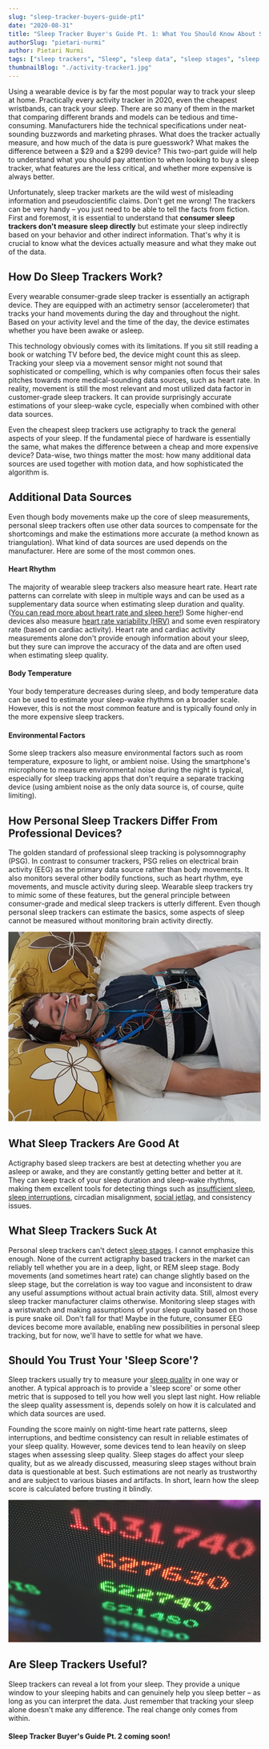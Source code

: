 ```yaml
---
slug: "sleep-tracker-buyers-guide-pt1"
date: "2020-08-31"
title: "Sleep Tracker Buyer's Guide Pt. 1: What You Should Know About Sleep Tracking"
authorSlug: "pietari-nurmi"
author: Pietari Nurmi
tags: ["sleep trackers", "Sleep", "sleep data", "sleep stages", "sleep quality"]
thumbnailBlog: "./activity-tracker1.jpg"
---
```


Using a wearable device is by far the most popular way to track your sleep at home. Practically every activity tracker in 2020, even the cheapest wristbands, can track your sleep. There are so many of them in the market that comparing different brands and models can be tedious and time-consuming. Manufacturers hide the technical specifications under neat-sounding buzzwords and marketing phrases. What does the tracker actually measure, and how much of the data is pure guesswork? What makes the difference between a $29 and a $299 device? This two-part guide will help to understand what you should pay attention to when looking to buy a sleep tracker, what features are the less critical, and whether more expensive is always better.

Unfortunately, sleep tracker markets are the wild west of misleading information and pseudoscientific claims. Don't get me wrong! The trackers can be very handy – you just need to be able to tell the facts from fiction. First and foremost, it is essential to understand that **consumer sleep trackers don't measure sleep directly** but estimate your sleep indirectly based on your behavior and other indirect information. That's why it is crucial to know what the devices actually measure and what they make out of the data.

## How Do Sleep Trackers Work?

Every wearable consumer-grade sleep tracker is essentially an actigraph device. They are equipped with an actimetry sensor (accelerometer) that tracks your hand movements during the day and throughout the night. Based on your activity level and the time of the day, the device estimates whether you have been awake or asleep.

This technology obviously comes with its limitations. If you sit still reading a book or watching TV before bed, the device might count this as sleep. Tracking your sleep via a movement sensor might not sound that sophisticated or compelling, which is why companies often focus their sales pitches towards more medical-sounding data sources, such as heart rate. In reality, movement is still the most relevant and most utilized data factor in customer-grade sleep trackers. It can provide surprisingly accurate estimations of your sleep-wake cycle, especially when combined with other data sources.

Even the cheapest sleep trackers use actigraphy to track the general aspects of your sleep. If the fundamental piece of hardware is essentially the same, what makes the difference between a cheap and more expensive device? Data-wise, two things matter the most: how many additional data sources are used together with motion data, and how sophisticated the algorithm is.

## Additional Data Sources

Even though body movements make up the core of sleep measurements, personal sleep trackers often use other data sources to compensate for the shortcomings and make the estimations more accurate (a method known as triangulation). What kind of data sources are used depends on the manufacturer. Here are some of the most common ones.

#### Heart Rhythm

The majority of wearable sleep trackers also measure heart rate. Heart rate patterns can correlate with sleep in multiple ways and can be used as a supplementary data source when estimating sleep duration and quality. ([You can read more about heart rate and sleep here!](https://nyxo.app/what-can-heart-rate-tell-about-your-sleep)) Some higher-end devices also measure [heart rate variability (HRV)](https://nyxo.app/heart-rate-variability-hrv-is-the-hype-justified) and some even respiratory rate (based on cardiac activity). Heart rate and cardiac activity measurements alone don't provide enough information about your sleep, but they sure can improve the accuracy of the data and are often used when estimating sleep quality.

#### Body Temperature

Your body temperature decreases during sleep, and body temperature data can be used to estimate your sleep-wake rhythms on a broader scale. However, this is not the most common feature and is typically found only in the more expensive sleep trackers.

#### Environmental Factors

Some sleep trackers also measure environmental factors such as room temperature, exposure to light, or ambient noise. Using the smartphone's microphone to measure environmental noise during the night is typical, especially for sleep tracking apps that don't require a separate tracking device (using ambient noise as the only data source is, of course, quite limiting).

## How Personal Sleep Trackers Differ From Professional Devices?

The golden standard of professional sleep tracking is polysomnography (PSG). In contrast to consumer trackers, PSG relies on electrical brain activity (EEG) as the primary data source rather than body movements. It also monitors several other bodily functions, such as heart rhythm, eye movements, and muscle activity during sleep. Wearable sleep trackers try to mimic some of these features, but the general principle between consumer-grade and medical sleep trackers is utterly different. Even though personal sleep trackers can estimate the basics, some aspects of sleep cannot be measured without monitoring brain activity directly.

![polysomnography](polysomnography.jpg)

## What Sleep Trackers Are Good At

Actigraphy based sleep trackers are best at detecting whether you are asleep or awake, and they are constantly getting better and better at it. They can keep track of your sleep duration and sleep-wake rhythms, making them excellent tools for detecting things such as [insufficient sleep](https://nyxo.app/lesson/do-you-sleep-enough), [sleep interruptions](https://nyxo.app/lesson/sleep-quality), circadian misalignment, [social jetlag](https://nyxo.app/lesson/social-jet-lag), and consistency issues.

## What Sleep Trackers Suck At

Personal sleep trackers can't detect [sleep stages](https://nyxo.app/lesson/sleep-stages-explained). I cannot emphasize this enough. None of the current actigraphy based trackers in the market can reliably tell whether you are in a deep, light, or REM sleep stage. Body movements (and sometimes heart rate) can change slightly based on the sleep stage, but the correlation is way too vague and inconsistent to draw any useful assumptions without actual brain activity data. Still, almost every sleep tracker manufacturer claims otherwise. Monitoring sleep stages with a wristwatch and making assumptions of your sleep quality based on those is pure snake oil. Don't fall for that! Maybe in the future, consumer EEG devices become more available, enabling new possibilities in personal sleep tracking, but for now, we'll have to settle for what we have.

## Should You Trust Your 'Sleep Score'?

Sleep trackers usually try to measure your [sleep quality](https://nyxo.app/lesson/sleep-quality) in one way or another. A typical approach is to provide a 'sleep score' or some other metric that is supposed to tell you how well you slept last night. How reliable the sleep quality assessment is, depends solely on how it is calculated and which data sources are used.

Founding the score mainly on night-time heart rate patterns, sleep interruptions, and bedtime consistency can result in reliable estimates of your sleep quality. However, some devices tend to lean heavily on sleep stages when assessing sleep quality. Sleep stages do affect your sleep quality, but as we already discussed, measuring sleep stages without brain data is questionable at best. Such estimations are not nearly as trustworthy and are subject to various biases and artifacts. In short, learn how the sleep score is calculated before trusting it blindly.

![scoreboard](scoreboard.jpg)

## Are Sleep Trackers Useful?

Sleep trackers can reveal a lot from your sleep. They provide a unique window to your sleeping habits and can genuinely help you sleep better – as long as you can interpret the data. Just remember that tracking your sleep alone doesn't make any difference. The real change only comes from within.

#### Sleep Tracker Buyer's Guide Pt. 2 coming soon!

